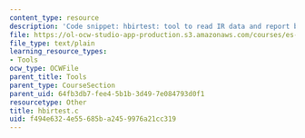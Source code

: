 ```yaml
---
content_type: resource
description: 'Code snippet: hbirtest: tool to read IR data and report basic statistics.'
file: https://ol-ocw-studio-app-production.s3.amazonaws.com/courses/es-293-lego-robotics-spring-2007/f494e6324e55685ba2459976a21cc319_hbirtest.c
file_type: text/plain
learning_resource_types:
- Tools
ocw_type: OCWFile
parent_title: Tools
parent_type: CourseSection
parent_uid: 64fb3db7-fee4-5b1b-3d49-7e084793d0f1
resourcetype: Other
title: hbirtest.c
uid: f494e632-4e55-685b-a245-9976a21cc319
---
```

